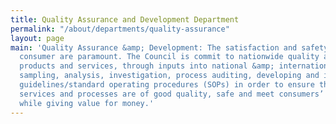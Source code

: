 ```yaml
---
title: Quality Assurance and Development Department
permalink: "/about/departments/quality-assurance"
layout: page
main: 'Quality Assurance &amp; Development: The satisfaction and safety of the Nigerian
  consumer are paramount. The Council is commit to nationwide quality assessment of
  products and services, through inputs into national &amp; international standards,
  sampling, analysis, investigation, process auditing, developing and issuance of
  guidelines/standard operating procedures (SOPs) in order to ensure that products,
  services and processes are of good quality, safe and meet consumers’ expectation,
  while giving value for money.'
---
```


